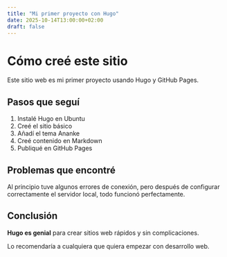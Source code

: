 ```yaml
---
title: "Mi primer proyecto con Hugo"
date: 2025-10-14T13:00:00+02:00
draft: false
---
```


# Cómo creé este sitio

Este sitio web es mi primer proyecto usando Hugo y GitHub Pages.

## Pasos que seguí

1. Instalé Hugo en Ubuntu
2. Creé el sitio básico
3. Añadí el tema Ananke
4. Creé contenido en Markdown
5. Publiqué en GitHub Pages

## Problemas que encontré

Al principio tuve algunos errores de conexión, pero después de configurar 
correctamente el servidor local, todo funcionó perfectamente.

## Conclusión

**Hugo es genial** para crear sitios web rápidos y sin complicaciones.

Lo recomendaría a cualquiera que quiera empezar con desarrollo web.
